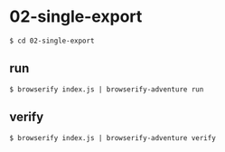 # 02-single-export

```
$ cd 02-single-export
```

## run

```
$ browserify index.js | browserify-adventure run
```


## verify

```
$ browserify index.js | browserify-adventure verify
```
